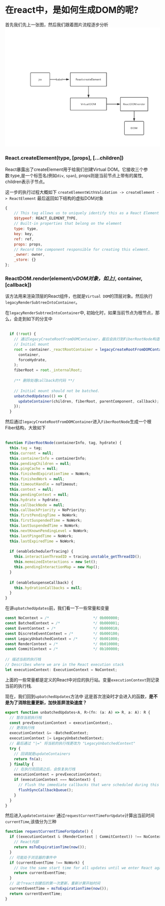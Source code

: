 # 在react中，是如何生成DOM的呢?
首先我们先上一张图，然后我们跟着图片流程逐步分析
![真实DOM渲染过程](../../assets/DOM渲染过程.png)

### React.createElement(type, [props], [...children])
React暴露出了createElement用于给我们创建Virtual DOM。它接收三个参数:type,是一个标签名(例如`div`, `span`), props则是当前节点上带有的属性, children表示子节点。

这一步的执行过程大概如下
`createElementWithValidation -> createElement -> ReactElement`
最后返回如下结构的虚拟DOM对象
```javascript
{
    // This tag allows us to uniquely identify this as a React Element
    $$typeof: REACT_ELEMENT_TYPE,
    // Built-in properties that belong on the element
    type: type,
    key: key,
    ref: ref,
    props: props,
    // Record the component responsible for creating this element.
    _owner: owner,
    _store: {}
};
```

### ReactDOM.render(element/*vDOM对象，如上*/, container, [callback])
该方法用来渲染顶层的React组件，也就是`Virtual DOM`的顶层对象。然后执行`legacyRenderSubtreeIntoContainer`。

在`legacyRenderSubtreeIntoContainer`中, 初始化时，如果当前节点为根节点，那么，会走到如下的分支中
```javascript
  
  if (!root) {
    // 通过legacyCreateRootFromDOMContainer，最后会执行到FiberRootNode构造函数，创建根节点的Fiber
    // Initial mount
    root = container._reactRootContainer = legacyCreateRootFromDOMContainer(
      container,
      forceHydrate,
    );
    fiberRoot = root._internalRoot;

    /** 删除处理callback的代码 **/

    // Initial mount should not be batched.
    unbatchedUpdates(() => {
      updateContainer(children, fiberRoot, parentComponent, callback);
    });
  }
```

然后通过`legacyCreateRootFromDOMContainer`进入`FiberRootNode`生成一个根Fiber结构，大致如下
```javascript
  
function FiberRootNode(containerInfo, tag, hydrate) {
  this.tag = tag;
  this.current = null;
  this.containerInfo = containerInfo;
  this.pendingChildren = null;
  this.pingCache = null;
  this.finishedExpirationTime = NoWork;
  this.finishedWork = null;
  this.timeoutHandle = noTimeout;
  this.context = null;
  this.pendingContext = null;
  this.hydrate = hydrate;
  this.callbackNode = null;
  this.callbackPriority = NoPriority;
  this.firstPendingTime = NoWork;
  this.firstSuspendedTime = NoWork;
  this.lastSuspendedTime = NoWork;
  this.nextKnownPendingLevel = NoWork;
  this.lastPingedTime = NoWork;
  this.lastExpiredTime = NoWork;

  if (enableSchedulerTracing) {
    this.interactionThreadID = tracing.unstable_getThreadID();
    this.memoizedInteractions = new Set();
    this.pendingInteractionMap = new Map();
  }

  if (enableSuspenseCallback) {
    this.hydrationCallbacks = null;
  }
}
```


在讲`upbatchedUpdates`前，我们看一下一些常量和变量
```javascript
const NoContext = /*                    */ 0b000000;
const BatchedContext = /*               */ 0b000001;
const EventContext = /*                 */ 0b000010;
const DiscreteEventContext = /*         */ 0b000100;
const LegacyUnbatchedContext = /*       */ 0b001000;
const RenderContext = /*                */ 0b010000;
const CommitContext = /*                */ 0b100000;

// 描述当前的执行栈
// Describes where we are in the React execution stack
let executionContext: ExecutionContext = NoContext;
```
上面的一些常量都是定义的React中对应的执行站。变量`executionContext`则记录当前的执行栈.

现在，我们回到`upbatchedUpdates`方法中
这是首次渲染时才会进入的函数，**是不是为了消除批量更新，加快首屏渲染速度？**

```javascript
export function unbatchedUpdates<A, R>(fn: (a: A) => R, a: A): R {
  // 暂存当前执行栈
  const prevExecutionContext = executionContext;、
  // 更改执行栈
  executionContext &= ~BatchedContext;
  executionContext |= LegacyUnbatchedContext;
  // 最后通过 "|=" 将当前的执行栈更改为 "LegacyUnbatchedContext"
  try {
    // 回调就是updateContainers
    return fn(a);
  } finally {
    // 在执行完回调之后，会恢复执行栈
    executionContext = prevExecutionContext;
    if (executionContext === NoContext) {
      // Flush the immediate callbacks that were scheduled during this batch
      flushSyncCallbackQueue();
    }
  }
}
```

然后进入`updateContainer`
通过`requestCurrentTimeForUpdate`计算出当前时间`currentTime`,该值分为三种
```javascript
function requestCurrentTimeForUpdate() {
  if ((executionContext & (RenderContext | CommitContext)) !== NoContext) {
    // React内部
    return msToExpirationTime(now());
  } 
  // 可能处于浏览器的事件中
  if (currentEventTime !== NoWork) {
    // Use the same start time for all updates until we enter React again.
    return currentEventTime;
  }
  // 这个react创建后的第一次更新，重新计算开始时间
  currentEventTime = msToExpirationTime(now());
  return currentEventTime;
}
```
